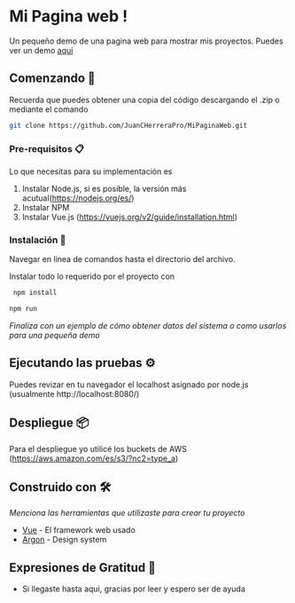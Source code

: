 # Mi Pagina web ! 
Un pequeño demo de una pagina web para mostrar mis proyectos. 
Puedes ver un demo [aqui](https://demos.creative-tim.com/argon-design-system/) 

## Comenzando 🚀

Recuerda que puedes obtener una copia del código descargando el .zip o mediante el comando 
```bash
git clone https://github.com/JuanCHerreraPro/MiPaginaWeb.git
```


### Pre-requisitos 📋

Lo que necesitas para su implementación es 
1. Instalar Node.js, si es posible, la versión más acutual(https://nodejs.org/es/)
2. Instalar NPM 
3. Instalar Vue.js (https://vuejs.org/v2/guide/installation.html)


### Instalación 🔧

Navegar en linea de comandos hasta el directorio del archivo. 

Instalar todo lo requerido por el proyecto con
```bash
 npm install
```

```bash
npm run 
```



_Finaliza con un ejemplo de cómo obtener datos del sistema o como usarlos para una pequeña demo_

## Ejecutando las pruebas ⚙️

Puedes revizar en tu navegador el localhost asignado por node.js (usualmente http://localhost:8080/) 



## Despliegue 📦

Para el despliegue yo utilicé los buckets de AWS (https://aws.amazon.com/es/s3/?nc2=type_a)

## Construido con 🛠️

_Menciona las herramientas que utilizaste para crear tu proyecto_

* [Vue](https://vuejs.org/) - El framework web usado
* [Argon](https://demos.creative-tim.com/argon-design-system/) - Design system



## Expresiones de Gratitud 🎁

* Si llegaste hasta aqui, gracias por leer y espero ser de ayuda
